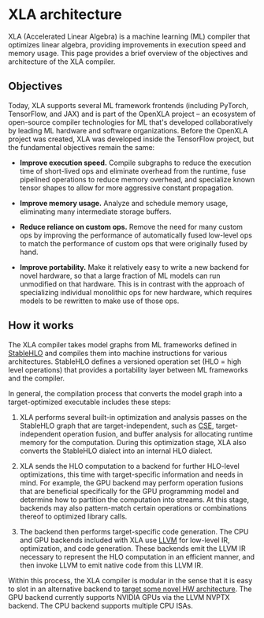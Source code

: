 # XLA architecture

XLA (Accelerated Linear Algebra) is a machine learning (ML) compiler that
optimizes linear algebra, providing improvements in execution speed and memory
usage. This page provides a brief overview of the objectives and architecture of
the XLA compiler.

## Objectives

Today, XLA supports several ML framework frontends (including PyTorch,
TensorFlow, and JAX) and is part of the OpenXLA project &ndash; an ecosystem of
open-source compiler technologies for ML that's developed collaboratively by
leading ML hardware and software organizations. Before the OpenXLA project was
created, XLA was developed inside the TensorFlow project, but the fundamental
objectives remain the same:

*   **Improve execution speed.** Compile subgraphs to reduce the execution time
    of short-lived ops and eliminate overhead from the runtime, fuse pipelined
    operations to reduce memory overhead, and specialize known tensor shapes to
    allow for more aggressive constant propagation.

*   **Improve memory usage.** Analyze and schedule memory usage, eliminating
    many intermediate storage buffers.

*   **Reduce reliance on custom ops.** Remove the need for many custom ops by
    improving the performance of automatically fused low-level ops to match the
    performance of custom ops that were originally fused by hand.

*   **Improve portability.** Make it relatively easy to write a new backend for
    novel hardware, so that a large fraction of ML models can run unmodified on
    that hardware. This is in contrast with the approach of specializing
    individual monolithic ops for new hardware, which requires models to be
    rewritten to make use of those ops.

## How it works

The XLA compiler takes model graphs from ML frameworks defined in
[StableHLO](https://github.com/openxla/stablehlo) and compiles them into machine
instructions for various architectures. StableHLO defines a versioned operation
set (HLO = high level operations) that provides a portability layer between ML
frameworks and the compiler.

In general, the compilation process that converts the model graph into a
target-optimized executable includes these steps:

1.  XLA performs several built-in optimization and analysis passes on the
    StableHLO graph that are target-independent, such as
    [CSE](https://en.wikipedia.org/wiki/Common_subexpression_elimination),
    target-independent operation fusion, and buffer analysis for allocating
    runtime memory for the computation. During this optimization stage, XLA also
    converts the StableHLO dialect into an internal HLO dialect.

2.  XLA sends the HLO computation to a backend for further HLO-level
    optimizations, this time with target-specific information and needs in mind.
    For example, the GPU backend may perform operation fusions that are
    beneficial specifically for the GPU programming model and determine how to
    partition the computation into streams. At this stage, backends may also
    pattern-match certain operations or combinations thereof to optimized
    library calls.

3.  The backend then performs target-specific code generation. The CPU and GPU
    backends included with XLA use [LLVM](http://llvm.org) for low-level IR,
    optimization, and code generation. These backends emit the LLVM IR necessary
    to represent the HLO computation in an efficient manner, and then invoke
    LLVM to emit native code from this LLVM IR.

Within this process, the XLA compiler is modular in the sense that it is easy to
slot in an alternative backend to
[target some novel HW architecture](./developing_new_backend.md). The GPU
backend currently supports NVIDIA GPUs via the LLVM NVPTX backend. The CPU
backend supports multiple CPU ISAs.
